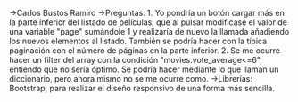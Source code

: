 ->Carlos Bustos Ramiro
->Preguntas:
    1. Yo pondría un botón cargar más en la parte inferior del listado de películas, que al pulsar modificase el valor de una variable "page" sumándole 1 y realizaría de nuevo la llamada añadiendo los nuevos elementos al listado. También se podría hacer con la típica paginación con el número de páginas en la parte inferior.
    2. Se me ocurre hacer un filter del array con la condición "movies.vote_average<=6", entiendo que no sería óptimo. Se podría hacer mediante lo que llaman un diccionario, pero ahora mismo no se me ocurre como.
->Librerías: Bootstrap, para realizar el diseño responsivo de una forma más sencilla.